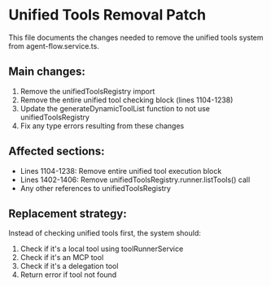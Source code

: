# Unified Tools Removal Patch

This file documents the changes needed to remove the unified tools system from agent-flow.service.ts.

## Main changes:

1. Remove the unifiedToolsRegistry import
2. Remove the entire unified tool checking block (lines 1104-1238)
3. Update the generateDynamicToolList function to not use unifiedToolsRegistry
4. Fix any type errors resulting from these changes

## Affected sections:

- Lines 1104-1238: Remove entire unified tool execution block
- Lines 1402-1406: Remove unifiedToolsRegistry.runner.listTools() call
- Any other references to unifiedToolsRegistry

## Replacement strategy:

Instead of checking unified tools first, the system should:
1. Check if it's a local tool using toolRunnerService
2. Check if it's an MCP tool
3. Check if it's a delegation tool
4. Return error if tool not found